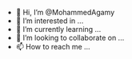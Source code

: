 - 👋 Hi, I’m @MohammedAgamy
- 👀 I’m interested in ...
- 🌱 I’m currently learning ...
- 💞️ I’m looking to collaborate on ...
- 📫 How to reach me ...

<!---
MohammedAgamy/MohammedAgamy is a ✨ special ✨ repository because its `README.md` (this file) appears on your GitHub profile.
You can click the Preview link to take a look at your changes.
--->
